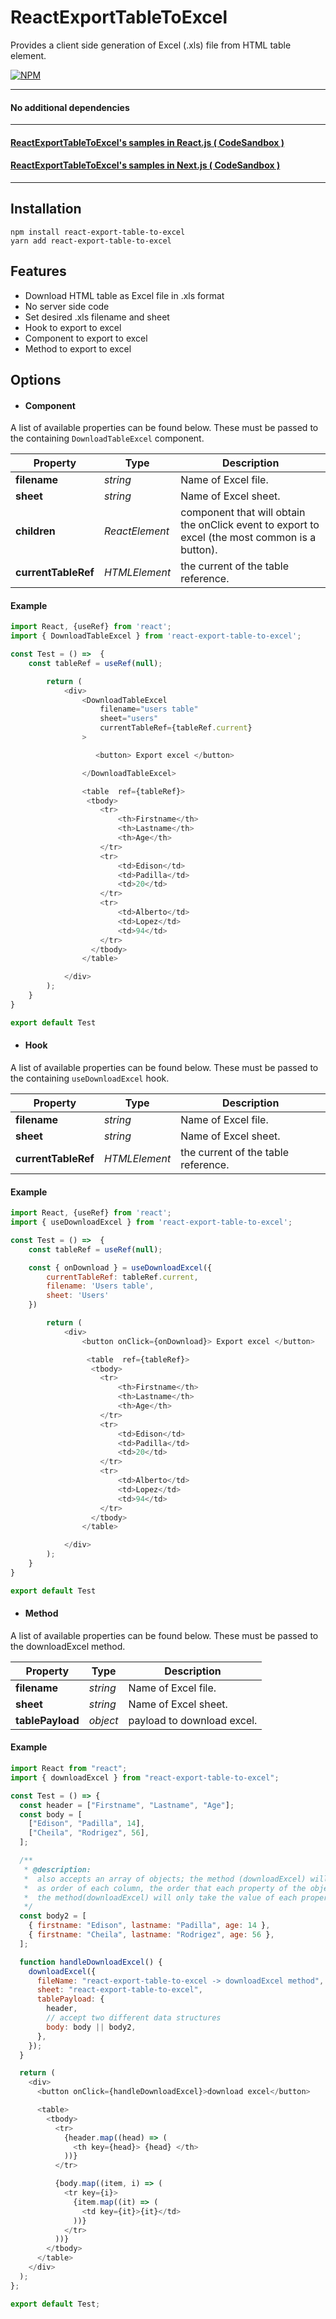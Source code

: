 # ReactExportTableToExcel

Provides a client side generation of Excel (.xls) file from HTML table element.

[![NPM](https://nodei.co/npm/react-export-table-to-excel.png)](https://npmjs.org/package/react-export-table-to-excel)

---

#### No additional dependencies

---

#### [ReactExportTableToExcel's samples in React.js ( CodeSandbox )](https://codesandbox.io/s/react-export-table-to-excel-sample-dvzkms)

#### [ReactExportTableToExcel's samples in Next.js ( CodeSandbox )](https://codesandbox.io/s/react-export-table-to-excel-next-js-yzl74q)

---

## Installation

```
npm install react-export-table-to-excel
yarn add react-export-table-to-excel
```

## Features

- Download HTML table as Excel file in .xls format
- No server side code
- Set desired .xls filename and sheet
- Hook to export to excel
- Component to export to excel
- Method to export to excel

## Options

- #### Component

A list of available properties can be found below. These must be passed to the containing `DownloadTableExcel` component.

| Property            | Type           | Description                                                                                    |
| ------------------- | -------------- | ---------------------------------------------------------------------------------------------- |
| **filename**        | _string_       | Name of Excel file.                                                                            |
| **sheet**           | _string_       | Name of Excel sheet.                                                                           |
| **children**        | _ReactElement_ | component that will obtain the onClick event to export to excel (the most common is a button). |
| **currentTableRef** | _HTMLElement_  | the current of the table reference.                                                            |

#### Example

```javascript
import React, {useRef} from 'react';
import { DownloadTableExcel } from 'react-export-table-to-excel';

const Test = () =>  {
    const tableRef = useRef(null);

        return (
            <div>
                <DownloadTableExcel
                    filename="users table"
                    sheet="users"
                    currentTableRef={tableRef.current}
                >

                   <button> Export excel </button>

                </DownloadTableExcel>

                <table  ref={tableRef}>
                 <tbody>
                    <tr>
                        <th>Firstname</th>
                        <th>Lastname</th>
                        <th>Age</th>
                    </tr>
                    <tr>
                        <td>Edison</td>
                        <td>Padilla</td>
                        <td>20</td>
                    </tr>
                    <tr>
                        <td>Alberto</td>
                        <td>Lopez</td>
                        <td>94</td>
                    </tr>
                  </tbody>
                </table>

            </div>
        );
    }
}

export default Test
```

- #### Hook

A list of available properties can be found below. These must be passed to the containing `useDownloadExcel` hook.

| Property            | Type          | Description                         |
| ------------------- | ------------- | ----------------------------------- |
| **filename**        | _string_      | Name of Excel file.                 |
| **sheet**           | _string_      | Name of Excel sheet.                |
| **currentTableRef** | _HTMLElement_ | the current of the table reference. |

#### Example

```javascript
import React, {useRef} from 'react';
import { useDownloadExcel } from 'react-export-table-to-excel';

const Test = () =>  {
    const tableRef = useRef(null);

    const { onDownload } = useDownloadExcel({
        currentTableRef: tableRef.current,
        filename: 'Users table',
        sheet: 'Users'
    })

        return (
            <div>
                <button onClick={onDownload}> Export excel </button>

                 <table  ref={tableRef}>
                  <tbody>
                    <tr>
                        <th>Firstname</th>
                        <th>Lastname</th>
                        <th>Age</th>
                    </tr>
                    <tr>
                        <td>Edison</td>
                        <td>Padilla</td>
                        <td>20</td>
                    </tr>
                    <tr>
                        <td>Alberto</td>
                        <td>Lopez</td>
                        <td>94</td>
                    </tr>
                  </tbody>
                </table>

            </div>
        );
    }
}

export default Test

```

- #### Method

A list of available properties can be found below. These must be passed to the downloadExcel method.

| Property         | Type     | Description                |
| ---------------- | -------- | -------------------------- |
| **filename**     | _string_ | Name of Excel file.        |
| **sheet**        | _string_ | Name of Excel sheet.       |
| **tablePayload** | _object_ | payload to download excel. |

#### Example

```javascript
import React from "react";
import { downloadExcel } from "react-export-table-to-excel";

const Test = () => {
  const header = ["Firstname", "Lastname", "Age"];
  const body = [
    ["Edison", "Padilla", 14],
    ["Cheila", "Rodrigez", 56],
  ];

  /**
   * @description:
   *  also accepts an array of objects; the method (downloadExcel) will take
   *  as order of each column, the order that each property of the object brings with it.
   *  the method(downloadExcel) will only take the value of each property.
   */
  const body2 = [
    { firstname: "Edison", lastname: "Padilla", age: 14 },
    { firstname: "Cheila", lastname: "Rodrigez", age: 56 },
  ];

  function handleDownloadExcel() {
    downloadExcel({
      fileName: "react-export-table-to-excel -> downloadExcel method",
      sheet: "react-export-table-to-excel",
      tablePayload: {
        header,
        // accept two different data structures
        body: body || body2,
      },
    });
  }

  return (
    <div>
      <button onClick={handleDownloadExcel}>download excel</button>

      <table>
        <tbody>
          <tr>
            {header.map((head) => (
              <th key={head}> {head} </th>
            ))}
          </tr>

          {body.map((item, i) => (
            <tr key={i}>
              {item.map((it) => (
                <td key={it}>{it}</td>
              ))}
            </tr>
          ))}
        </tbody>
      </table>
    </div>
  );
};

export default Test;
```
